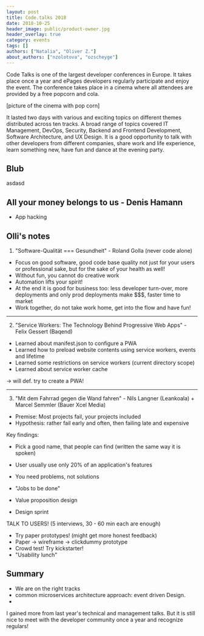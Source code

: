 ```yaml
---
layout: post
title: Code.talks 2018
date: 2018-10-25
header_image: public/product-owner.jpg
header_overlay: true
category: events
tags: []
authors: ["Natalia", "Oliver Z."]
about_authors: ["nzolotova", "ozscheyge"]
---
```

Code Talks is one of the largest developer conferences in Europe. It takes place once a year and ePages developers regularly participate and enjoy the event. The conference takes place in a cinema where all attendees are provided by a free popcorn and cola.

[picture of the cinema with pop corn]

It lasted two days with various and exciting topics on different themes distributed across ten tracks. A broad range of topics covered IT Management, DevOps, Security, Backend and Frontend Development, Software Architecture, and UX Design.
It is a good opportunity to talk with other developers from different companies, share work and life experience, learn something new, have fun and dance at the  evening party.

## Blub

asdasd

## All your money belongs to us - Denis Hamann

* App hacking

## Olli's notes

1. "Software-Qualität === Gesundheit" - Roland Golla (never code alone)

* Focus on good software, good code base quality not just for your users or professional sake, but for the sake of your health as well!
* Without fun, you cannot do creative work
* Automation lifts your spirit!
* At the end it is good for business too: less developer turn-over, more deployments and only prod deployments make $$$, faster time to market
* Work together, do not take work home, get into the flow and have fun!

---

2. "Service Workers: The Technology Behind Progressive Web Apps" - Felix Gessert (Baqend)

* Learned about manifest.json to configure a PWA
* Learned how to preload website contents using service workers, events and lifetime
* Learned some restrictions on service workers (current directory scope)
* Learned about service worker cache

-> will def. try to create a PWA!

---

3. "Mit dem Fahrrad gegen die Wand fahren" - Nils Langner (Leankoala) + Marcel Semmler (Bauer Xcel Media)

* Premise: Most projects fail, your projects included
* Hypothesis: rather fail early and often, then failing late and expensive

Key findings:

* Pick a good name, that people can find (written the same way it is spoken)
* User usually use only 20% of an application's features

* You need problems, not solutions
* "Jobs to be done"
* Value proposition design
* Design sprint

TALK TO USERS! (5 interviews, 30 - 60 min each are enough)

* Try paper prototypes! (might get more honest feedback)
* Paper -> wireframe -> clickdummy prototype
* Crowd test! Try kickstarter!
* "Usability lunch"

## Summary
- We are on the right tracks
- common microservices architecture approach: event driven Design.
-

I gained more from last year's technical and management talks. But it is still nice to meet with the developer community once a year and recognize regulars!
